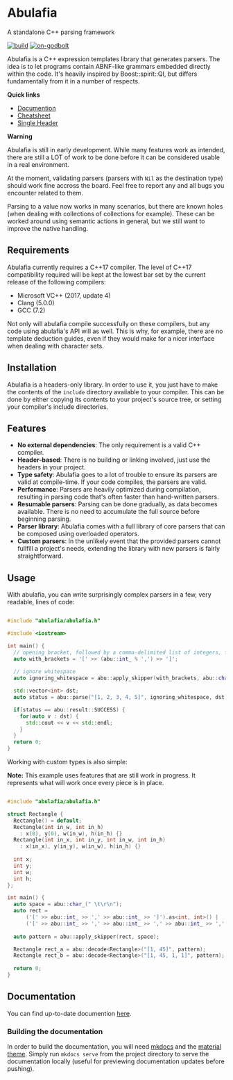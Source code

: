 # Abulafia
A standalone C++ parsing framework

[![build][badge.build]][build]
[![on-godbolt][badge.on-godbolt]][on-godbolt]

[badge.build]: https://travis-ci.org/FrancoisChabot/abulafia.svg?branch=master
[badge.coverage]: https://coveralls.io/repos/github/FrancoisChabot/abulafia/badge.svg?branch=master
[badge.on-godbolt]: https://img.shields.io/badge/on-godbolt-376666.svg

[build]: https://travis-ci.org/FrancoisChabot/abulafia
[coverage]: https://coveralls.io/github/FrancoisChabot/abulafia?branch=master
[on-godbolt]: https://godbolt.org/g/PT7WsX

Abulafia is a C++ expression templates library that generates parsers. The idea is to let programs contain ABNF-like grammars embedded directly within the code. It's heavily inspired by Boost::spirit::QI, but differs fundamentally from it in a number of respects.

**Quick links**
- [Documention](https://francoischabot.github.io/abulafia/)
- [Cheatsheet](https://francoischabot.github.io/abulafia/reference/)
- [Single Header](https://raw.githubusercontent.com/FrancoisChabot/abulafia/single_header/include/abulafia/abulafia_all.h)

**Warning**

Abulafia is still in early development. While many features work as intended, there are still a LOT of work to be done before it can 
be considered usable in a real environment.

At the moment, validating parsers (parsers with `Nil` as the destination type) should work fine accross the board. Feel free to report any and all bugs you encounter related to them. 

Parsing to a value now works in many scenarios, but there are known holes (when dealing with collections of collections for example). These can be worked around using semantic actions in general, but we still want to improve the native handling.

## Requirements

Abulafia currently requires a C++17 compiler. The level of C++17 compatibility required will be kept at the lowest bar set by the current release of the following compilers:

- Microsoft VC++ (2017, update 4)
- Clang (5.0.0)
- GCC (7.2)

Not only will abulafia compile successfully on these compilers, but any code using abulafia's API will as well. This is why, for example, there are no template deduction guides, even if they would make for a nicer interface when dealing with character sets.

## Installation

Abulafia is a headers-only library. In order to use it, you just have to make the contents of the `include` directory available to your compiler. This can be done by either copying its contents to your project's source tree, or setting your compiler's include directories.

## Features

- **No external dependencies**: The only requirement is a valid C++ compiler.
- **Header-based**: There is no building or linking involved, just use the headers in your project.
- **Type safety**: Abulafia goes to a lot of trouble to ensure its parsers are valid at compile-time. If your code compiles, the parsers are valid.
- **Performance**: Parsers are heavily optimized during compilation, resulting in parsing code that's often faster than hand-written parsers.
- **Resumable parsers**: Parsing can be done gradually, as data becomes available. There is no need to accumulate the full source before beginning parsing. 
- **Parser library**: Abulafia comes with a full library of core parsers that can be composed using overloaded operators. 
- **Custom parsers**: In the unlikely event that the provided parsers cannot fullfill a project's needs, extending the library with new parsers is fairly straightforward.

## Usage

With abulafia, you can write surprisingly complex parsers in a few, very readable, lines of code:

```c++

#include "abulafia/abulafia.h"

#include <iostream>

int main() {
  // opening bracket, followed by a comma-delimited list of integers, followed by a closing bracket.
  auto with_brackets = '[' >> (abu::int_ % ',') >> ']';
  
  // ignore whitespace
  auto ignoring_whitespace = abu::apply_skipper(with_brackets, abu::char_(" \t\r\n"));

  std::vector<int> dst;
  auto status = abu::parse("[1, 2, 3, 4, 5]", ignoring_whitespace, dst);

  if(status == abu::result::SUCCESS) {
    for(auto v : dst) {
      std::cout << v << std::endl;
    }
  }
  return 0;
}
```

Working with custom types is also simple:

**Note:** This example uses features that are still work in progress. It represents what will work once every piece is in place.
```c++

#include "abulafia/abulafia.h"

struct Rectangle {
  Rectangle() = default;
  Rectangle(int in_w, int in_h) 
    : x(0), y(0), w(in_w), h(in_h) {}
  Rectangle(int in_x, int in_y, int in_w, int in_h) 
    : x(in_x), y(in_y), w(in_w), h(in_h) {}
  
  int x;
  int y;
  int w;
  int h;
};

int main() {
  auto space = abu::char_(" \t\r\n");
  auto rect = 
      ('[' >> abu::int_ >> ',' >> abu::int_ >> ']').as<int, int>() |
      ('[' >> abu::int_ >> ',' >> abu::int_ >> ',' >> abu::int_ >> ',' >> abu::int_ >> ']').as<int, int, int, int>();
 
  auto pattern = abu::apply_skipper(rect, space);

  Rectangle rect_a = abu::decode<Rectangle>("[1, 45]", pattern);
  Rectangle rect_b = abu::decode<Rectangle>("[1, 45, 1, 1]", pattern);
  
  return 0;
}


```

## Documentation

You can find up-to-date documention [here](https://francoischabot.github.io/abulafia/).

### Building the documentation

In order to build the documentation, you will need [mkdocs](http://www.mkdocs.org/) and the [material theme](http://squidfunk.github.io/mkdocs-material/). Simply run `mkdocs serve` from the project directory to serve the documentation locally (useful for previewing documentation updates before pushing).
